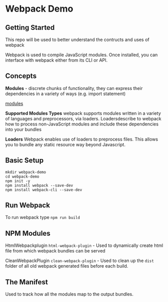 Webpack Demo
=======

## Getting Started

This repo will be used to better understand the contructs and uses of webpack 

Webpack is used to compile JavaScript modules. Once installed, you can interface with webpack either from its CLI or API.

## Concepts

**Modules** - discrete chunks of functionality, they can express their dependencies in a variety of ways (e.g. import statement)

 [modules](https://webpack.js.org/concepts/modules/)

**Supported Modules Types**
webpack supports modules written in a variety of languages and preprocessors, via loaders. Loadersdescribe to webpack how to process non-JavaScript modules and include these dependencies into your bundles

**Loaders**
Webpack enables use of loaders to preprocess files. This allows you to bundle any static resource way beyond Javascript.

## Basic Setup

```
mkdir webpack-demo
cd webpack-demo
npm init -y
npm install webpack --save-dev
npm install webpack-cli --save-dev
```

## Run Webpack

To run webpack type
`npm run build`

## NPM Modules
HtmlWebpackplugin `html-webpack-plugin` - Used to dynamically create html file from which webpack bundles can be served

CleanWebpackPlugin `clean-webpack-plugin` - Used to clean up the `dist` folder of all old webpack generated files before each build.

## The Manifest 
Used to track how all the modules map to the output bundles.
